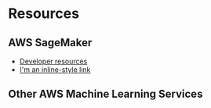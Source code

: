# Resources


## AWS SageMaker
- [Developer resources](https://aws.amazon.com/sagemaker/developer-resources/)
- [I'm an inline-style link](https://www.google.com)


## Other AWS Machine Learning Services
